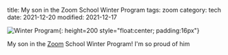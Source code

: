 title:  My son in the Zoom School Winter Program
tags: zoom 
category: tech
date: 2021-12-20
modified: 2021-12-17

![Winter Program]({static}/images/2021/IMG_0107.jpeg){: height=200 style="float:center; padding:16px"}

My son in the [Zoom](https://zoom.us) School Winter Program!  I'm so proud of him
